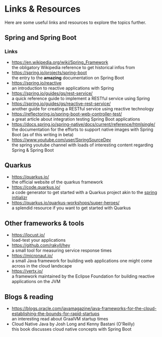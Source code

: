 # Links & Resources
Here are some useful links and resources to explore the topics further.

## Spring and Spring Boot
### Links
- https://en.wikipedia.org/wiki/Spring_Framework  
  the obligatory Wikipedia reference to get historical infos from
- https://spring.io/projects/spring-boot  
  the entry to the **amazing** documentation on Spring Boot
- https://spring.io/reactive  
  an introduction to reactive applications with Spring
- https://spring.io/guides/gs/rest-service/  
  a quick reference guide to implement a RESTful service using Spring
- https://spring.io/guides/gs/reactive-rest-service/  
  another guide for creating a RESTful service using reactive technology
- https://reflectoring.io/spring-boot-web-controller-test/  
  a great article about integration testing Spring Boot applications
- https://docs.spring.io/spring-native/docs/current/reference/htmlsingle/  
  the documentation for the efforts to support native images with Spring Boot (as of this writing in beta)
- https://www.youtube.com/user/SpringSourceDev  
  the spring youtube channel with loads of interesting content regarding Spring & Spring Boot

## Quarkus
- https://quarkus.io/  
  the official website of the quarkus framework
- https://code.quarkus.io/  
  a code generator to get started with a Quarkus project akin to the [spring initializr](https://start.spring.io/)
- https://quarkus.io/quarkus-workshops/super-heroes/  
  a splendid resource if you want to get started with Quarkus

## Other frameworks & tools
- https://locust.io/  
  load-test your applications
- https://github.com/rakyll/hey  
  a small tool for measuring service response times
- https://micronaut.io/  
  a small Java framework for building web applications one might come across in the cloud landscape
- https://vertx.io/  
  a framework maintained by the Eclipse Foundation for building reactive applications on the JVM

## Blogs & reading
- https://blogs.oracle.com/javamagazine/java-frameworks-for-the-cloud-establishing-the-bounds-for-rapid-startups  
  an interesting read about GraalVM startup times
- Cloud Native Java by Josh Long and Kenny Bastani (O'Reilly)  
  this book discusses cloud native concepts with Spring Boot
  